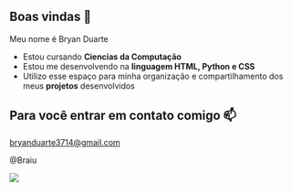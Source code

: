 ## Boas vindas 💙

Meu nome é Bryan Duarte

- Estou cursando **Ciencias da Computação**
- Estou me desenvolvendo na **linguagem HTML, Python e CSS**
- Utilizo esse espaço para minha organização e compartilhamento dos meus **projetos** desenvolvidos

## Para você entrar em contato comigo 📫

bryanduarte3714@gmail.com

@Braiu


![]([https://media1.tenor.com/m/rlEJQKoIv7QAAAAd/cat-nori.gif](https://image.myanimelist.net/ui/_3fYL8i6Q-n-155t3dn_4lNhctzVnbDZYJrDXcDcLApY3fVNlln20BsyTiCyrcIU))
